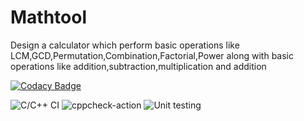 # Mathtool
Design a calculator which perform basic operations like LCM,GCD,Permutation,Combination,Factorial,Power along with basic operations like addition,subtraction,multiplication and addition

[![Codacy Badge](https://api.codacy.com/project/badge/Grade/5e3b291135f9454ebf7ae055842a013d)](https://app.codacy.com/manual/99002557/Mathtool?utm_source=github.com&utm_medium=referral&utm_content=99002557/Mathtool&utm_campaign=Badge_Grade_Dashboard)

![C/C++ CI](https://github.com/99002557/Mathtool/workflows/C/C++%20CI/badge.svg)
![cppcheck-action](https://github.com/99002557/Mathtool/workflows/cppcheck-action/badge.svg)
![Unit testing](https://github.com/99002557/Mathtool/workflows/Unit%20testing/badge.svg)

